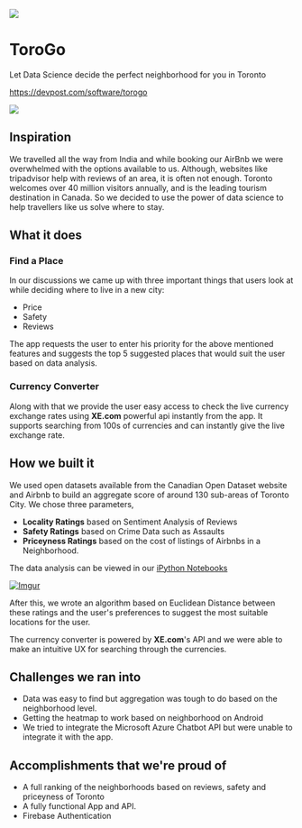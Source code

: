 ![](https://challengepost-s3-challengepost.netdna-ssl.com/photos/production/software_photos/000/535/238/datas/gallery.jpg)

# ToroGo

Let Data Science decide the perfect neighborhood for you in Toronto

https://devpost.com/software/torogo

![](https://challengepost-s3-challengepost.netdna-ssl.com/photos/production/software_photos/000/535/574/datas/gallery.jpg)

## Inspiration

We travelled all the way from India and while booking our AirBnb we were overwhelmed with the options available to us. Although, websites like tripadvisor help with reviews of an area, it is often not enough. Toronto welcomes over 40 million visitors annually, and is the leading tourism destination in Canada. So we decided to use the power of data science to help travellers like us solve where to stay.
 
## What it does

### Find a Place

In our discussions we came up with three important things that users look at while deciding where to live in a new city:
- Price
- Safety 
- Reviews

The app requests the user to enter his priority for the above mentioned features and suggests the top 5 suggested places that would suit the user based on data analysis. 

### Currency Converter

Along with that we provide the user easy access to check the live currency exchange rates using **XE.com** powerful api instantly from the app. It supports searching from 100s of currencies and can instantly give the live exchange rate.

## How we built it

We used open datasets available from the Canadian Open Dataset website and Airbnb to build an aggregate score of around 130 sub-areas of Toronto City. We chose three parameters, 
- **Locality Ratings** based on Sentiment Analysis of Reviews
- **Safety Ratings** based on Crime Data such as Assaults
- **Priceyness Ratings** based on the cost of listings of Airbnbs in a Neighborhood.

The data analysis can be viewed in our [iPython Notebooks](https://github.com/rhnvrm/htn/tree/master/dataset)

[![Imgur](https://i.imgur.com/gzjo6f2.png)](https://github.com/rhnvrm/htn/tree/master/dataset)

After this, we wrote an algorithm based on Euclidean Distance between these ratings and the user's preferences to suggest the most suitable locations for the user. 

The currency converter is powered by **XE.com**'s API and we were able to make an intuitive UX for searching through the currencies.


## Challenges we ran into

- Data was easy to find but aggregation was tough to do based on the neighborhood level.
- Getting the heatmap to work based on neighborhood on Android
- We tried to integrate the Microsoft Azure Chatbot API but were unable to integrate it with the app.

## Accomplishments that we're proud of

- A full ranking of the neighborhoods based on reviews, safety and priceyness of Toronto
- A fully functional App and API.
- Firebase Authentication

